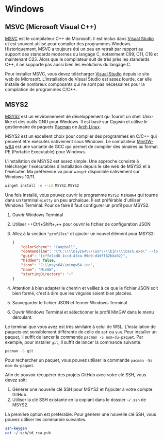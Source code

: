 # Windows

## MSVC (Microsoft Visual C++)

[MSVC](https://fr.wikipedia.org/wiki/Microsoft_Visual_C%2B%2B) est le compilateur C++ de Microsoft. Il est inclus dans [Visual Studio](https://fr.wikipedia.org/wiki/Microsoft_Visual_Studio) et est souvent utilisé pour compiler des programmes Windows. Historiquement, MSVC a toujours été un peu en retrait par rapport au support des standards modernes du langage C, notamment C99, C11, C18 et maintenant C23. Alors que le compilateur suit de très près les standards C++, il ne supporte pas aussi bien les évolutions du langage C.

Pour installer MSVC, vous devez télécharger [Visual Studio](https://visualstudio.microsoft.com/fr/) depuis le site web de Microsoft. L'installation de Visual Studio est assez lourde, car elle installe de nombreux composants qui ne sont pas nécessaires pour la compilation de programmes C/C++.

## MSYS2

[MSYS2](https://www.msys2.org/) est un environnement de développement qui fournit un shell Unix-like et des outils GNU pour Windows. Il est basé sur Cygwin et utilise le gestionnaire de paquets [Pacman](https://wiki.archlinux.org/title/Pacman) de [Arch Linux](https://fr.wikipedia.org/wiki/Arch_Linux).

MSYS2 est un excellent choix pour compiler des programmes en C/C++ qui peuvent être exécutés nativement sous Windows. Le compilateur [MinGW-w64](https://fr.wikipedia.org/wiki/MinGW) est une variante de GCC qui permet de compiler des binaires au format PE (Portable Executable) pour Windows.

L'installation de MSYS2 est assez simple. Une approche consiste à télécharger l'exécutables d'installation depuis le site web de MSYS2 et à l'exécuter. Ma préférence va pour `winget` disponible nativement sur Windows 10/11.

```cmd
winget install -e --id MSYS2.MSYS2
```

Une fois installé, vous pouvez ouvrir le programme `MSYS2 MINGW64` qui tourne dans un terminal `mintty` un peu archaïque. Il est préférable d'utiliser Windows Terminal. Pour ce faire il faut configurer un profil pour MSYS2.

1. Ouvrir Windows Terminal
2. Utiliser ++Ctrl+Shift+,++ pour ouvrir le fichier de configuration JSON
3. Allez à la section `"profiles"` et ajouter un nouvel élément pour MSYS2:

    ```json
    {
        "colorScheme": "Campbell",
        "commandline": "\"C:\\\\msys64\\\\usr\\\\bin\\\\bash.exe\" --login -i -c \"cd ~ && /usr/bin/env MSYSTEM=MINGW64 bash\"\r",
        "guid": "{cffe7ad8-1ccd-43ea-99d9-d3dff62b8a02}",
        "hidden": false,
        "icon": "C:\\msys64\\mingw64.ico",
        "name": "MinGW",
        "startingDirectory": "~"
    }
    ```

4. Attention à bien adapter le chemin et veillez à ce que le fichier JSON soit bien formé, c'est à dire que les virgules soient bien placées.
5. Sauvegarder le fichier JSON et fermer Windows Terminal
6. Ouvrir Windows Terminal et sélectionner le profil MinGW dans le menu déroulant.

Le terminal que vous avez est très similaire à celui de WSL. L'installation de paquets est sensiblement différente de celle de `apt` ou `yum`. Pour installer un paquet, il suffit de lancer la commande `pacman -S nom-du-paquet`. Par exemple, pour installer `git`, il suffit de lancer la commande suivante:

```bash
pacman -S git
```

Pour rechercher un paquet, vous pouvez utiliser la commande `pacman -Ss nom-du-paquet`.

Afin de pouvoir récupérer des projets GitHub avec votre clé SSH, vous devez soit:

1. Générer une nouvelle clé SSH pour MSYS2 et l'ajouter à votre compte GitHub.
2. Utiliser la clé SSH existante en la copiant dans le dossier `~/.ssh` de MSYS2.

La première option est préférable. Pour générer une nouvelle clé SSH, vous pouvez utiliser les commande suivantes.

```bash
ssh-keygen
cat ~/.ssh/id_rsa.pub
```